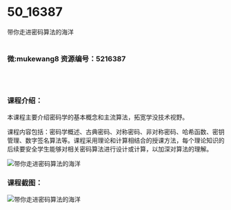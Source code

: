 # 50_16387
带你走进密码算法的海洋
<br/></br>
<h3>微:mukewang8 资源编号：5216387</h3>
<br/></br>
<h3>课程介绍：</h3>
<p>本课程主要介绍密码学的基本概念和主流算法，拓宽学没技术视野。</p>
<p>课程内容包括：密码学概述、古典密码、对称密码、非对称密码、哈希函数、密钥管理、数字签名算法等。课程采用理论和计算相结合的授课方法，每个理论知识的后续要安全学生能够对相关<a title="查看与 密码算法 相关的文章" target="_blank">密码算法</a>进行设计或计算，以加深对算法的理解。</p>
<p><img src="https://www.ko996.com/wp-content/uploads/img/2020/11/1-92.png" alt="带你走进密码算法的海洋"></p>
<div class="info-desc">
<h3>课程截图：</h3>
<p><img src="https://www.ko996.com/wp-content/uploads/img/2020/11/2-93.png" alt="带你走进密码算法的海洋"></p>


			
</div>
